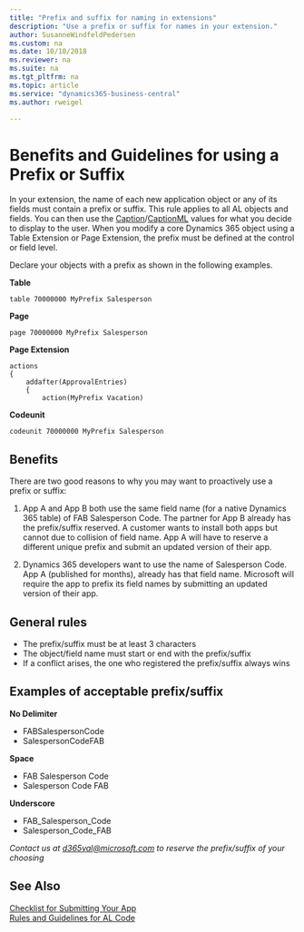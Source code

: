 ```yaml
---
title: "Prefix and suffix for naming in extensions"
description: "Use a prefix or suffix for names in your extension."
author: SusanneWindfeldPedersen
ms.custom: na
ms.date: 10/10/2018
ms.reviewer: na
ms.suite: na
ms.tgt_pltfrm: na
ms.topic: article
ms.service: "dynamics365-business-central"
ms.author: rweigel

---
```


# Benefits and Guidelines for using a Prefix or Suffix

In your extension, the name of each new application object or any of its fields must contain a prefix or suffix. This rule applies to all AL objects and fields. 
You can then use the [Caption](../developer/properties/devenv-caption-property.md)/[CaptionML](../developer/properties/devenv-captionml-property.md) values for what you decide to display to the user.
When you modify a core Dynamics 365 object using a Table Extension or Page Extension, the prefix must be defined at the control or field level.

Declare your objects with a prefix as shown in the following examples.

**Table**  
```
table 70000000 MyPrefix Salesperson
```

**Page**  
```
page 70000000 MyPrefix Salesperson
```

**Page Extension**  
```
actions
{
    addafter(ApprovalEntries)
    {
        action(MyPrefix Vacation)
```

**Codeunit**  
```
codeunit 70000000 MyPrefix Salesperson
```


## Benefits

There are two good reasons to why you may want to proactively use a prefix or suffix:

1. App A and App B both use the same field name (for a native Dynamics 365 table) of FAB Salesperson Code. The partner for App B already has the prefix/suffix reserved. A customer wants to install both apps but cannot due to collision of field name. App A will have to reserve a different unique prefix and submit an updated version of their app.  

2. Dynamics 365 developers want to use the name of Salesperson Code. App A (published for months), already has that field name. Microsoft will require the app to prefix its field names by submitting an updated version of their app.  

## General rules

- The prefix/suffix must be at least 3 characters
- The object/field name must start or end with the prefix/suffix
- If a conflict arises, the one who registered the prefix/suffix always wins

## Examples of acceptable prefix/suffix
**No Delimiter**
- FABSalespersonCode
- SalespersonCodeFAB

**Space**
- FAB Salesperson Code
- Salesperson Code FAB

**Underscore**
- FAB_Salesperson_Code
- Salesperson_Code_FAB

*Contact us at d365val@microsoft.com to reserve the prefix/suffix of your choosing*

## See Also
[Checklist for Submitting Your App](../developer/devenv-checklist-submission.md)  
[Rules and Guidelines for AL Code](apptest-overview.md)  